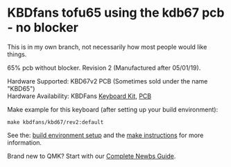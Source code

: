 # KBDfans tofu65 using the kdb67 pcb - no blocker

This is in my own branch, not necessarily how most people would like
things.


65% pcb without blocker. Revision 2 (Manufactured after 05/01/19). 

Hardware Supported: KBD67v2 PCB (Sometimes sold under the name "KBD65")  
Hardware Availability: KBDFans
  [Keyboard Kit](https://kbdfans.cn/products/coming-soon-kbd67-mechanical-keyboard-diy-kit),
  [PCB](https://kbdfans.cn/collections/65/products/kbd65-65-custom-mechanical-keyboard-pcb)

Make example for this keyboard (after setting up your build environment):

    make kbdfans/kbd67/rev2:default

See the: [build environment setup](https://docs.qmk.fm/#/getting_started_build_tools) 
and the [make instructions](https://docs.qmk.fm/#/getting_started_make_guide) for more
information. 

Brand new to QMK? Start with our [Complete Newbs Guide](https://docs.qmk.fm/#/newbs).
